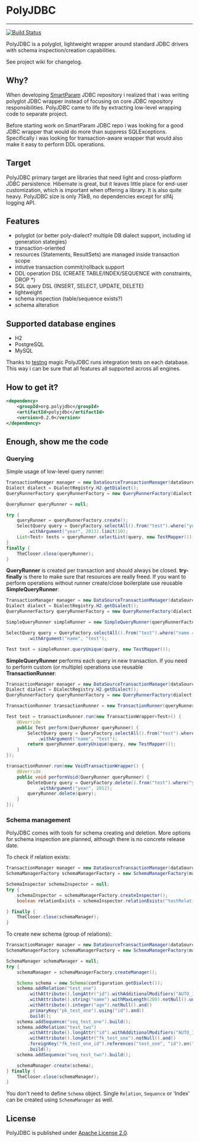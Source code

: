 
# PolyJDBC
----
[![Build Status](https://drone.io/bitbucket.org/smartparam/polyjdbc/status.png)](https://drone.io/bitbucket.org/smartparam/polyjdbc/latest)

PolyJDBC is a polyglot, lightweight wrapper around standard JDBC drivers with
schema inspection/creation capabilities.

See project wiki for changelog.

## Why?

When developing [SmartParam](http://smartparam.org) JDBC repository i realized
that i was writing polyglot JDBC wrapper instead of focusing on core JDBC repository responsibilities.
PolyJDBC came to life by extracting low-level wrapping code to separate project.

Before starting work on SmartParam JDBC repo i was looking for a good JDBC wrapper
that would do more than suppress SQLExceptions. Specifically i was looking for
transaction-aware wrapper that would also make it easy to perform DDL operations.

## Target

PolyJDBC primary target are libraries that need light and cross-platform JDBC
persistence. Hibernate is great, but it leaves little place for end-user customization,
which is important when offering a library. It is also quite heavy. PolyJDBC size is
only 75kB, no dependencies except for slf4j logging API.

## Features

* polyglot (or better poly-dialect? multiple DB dialect support, including id generation stategies)
* transaction-oriented
* resources (Statements, ResultSets) are managed inside transaction scope
* intiutive transaction commit/rollback support
* DDL operation DSL (CREATE TABLE/INDEX/SEQUENCE with constraints, DROP \*)
* SQL query DSL (INSERT, SELECT, UPDATE, DELETE)
* lightweight
* schema inspection (table/sequence exists?)
* schema alteration

## Supported database engines

* H2
* PostgreSQL
* MySQL

Thanks to [testng](http://testng.org/) magic PolyJDBC runs integration tests
on each database. This way i can be sure that all features all supported across
all engines.

## How to get it?

```xml
<dependency>
    <groupId>org.polyjdbc</groupId>
    <artifactId>polyjdbc</artifactId>
    <version>0.2.0</version>
</dependency>
```

## Enough, show me the code

### Querying

Simple usage of low-level query runner:

```java
TransactionManager manager = new DataSourceTransactionManager(dataSource);
Dialect dialect = DialectRegistry.H2.getDialect();
QueryRunnerFactory queryRunnerFactory = new QueryRunnerFactory(dialect, manager);

QueryRunner queryRunner = null;

try {
    queryRunner = queryRunnerFactory.create();
    SelectQuery query = QueryFactory.selectAll().from("test").where("year = :year")
        .withArgument("year", 2013).limit(10);
    List<Test> tests = queryRunner.selectList(query, new TestMapper());
}
finally {
    TheCloser.close(queryRunner);
}
```

**QueryRunner** is created per transaction and should always be closed.
 **try-finally** is there to make sure that resources are really freed. If you want to
perform operations without runner create/close boilerplate use reusable **SimpleQueryRunner**:

```java
TransactionManager manager = new DataSourceTransactionManager(dataSource);
Dialect dialect = DialectRegistry.H2.getDialect();
QueryRunnerFactory queryRunnerFactory = new QueryRunnerFactory(dialect, manager);

SimpleQueryRunner simpleRunner = new SimpleQueryRunner(queryRunnerFactory);

SelectQuery query = QueryFactory.selectAll().from("test").where("name = :name")
        .withArgument("name", "test");

Test test = simpleRunner.queryUnique(query, new TestMapper());
```

**SimpleQueryRunner** performs each query in new transaction. If you need to perform
custom (or multiple) operations use reusable **TransactionRunner**:

```java
TransactionManager manager = new DataSourceTransactionManager(dataSource);
Dialect dialect = DialectRegistry.H2.getDialect();
QueryRunnerFactory queryRunnerFactory = new QueryRunnerFactory(dialect, manager);

TransactionRunner transactionRunner = new TransactionRunner(queryRunnerFactory);

Test test = transactionRunner.run(new TransactionWrapper<Test>() {
    @Override
    public Test perform(QueryRunner queryRunner) {
        SelectQuery query = QueryFactory.selectAll().from("test").where("name = :name")
            .withArgument("name", "test");
        return queryRunner.queryUnique(query, new TestMapper());
    }
});

transactionRunner.run(new VoidTransactionWrapper() {
    @Override
    public void performVoid(QueryRunner queryRunner) {
        DeleteQuery query = QueryFactory.delete().from("test").where("year < :year")
            .withArgument("year", 2012);
        queryRunner.delete(query);
    }
});
```

### Schema management

PolyJDBC comes with tools for schema creating and deletion. More options for
schema inspection are planned, although there is no concrete release date.

To check if relation exists:

```java
TransactionManager manager = new DataSourceTransactionManager(dataSource);
SchemaManagerFactory schemaManagerFactory = new SchemaManagerFactory(manager);

SchemaInspector schemaInspector = null;
try {
    schemaInspector = schemaManagerFactory.createInspector();
    boolean relationExists = schemaInspector.relationExists("testRelation);

} finally {
    TheCloser.close(schemaManager);
}
```

To create new schema (group of relations):

```java
TransactionManager manager = new DataSourceTransactionManager(dataSource);
SchemaManagerFactory schemaManagerFactory = new SchemaManagerFactory(manager);

SchemaManager schemaManager = null;
try {
    schemaManager = schemaManagerFactory.createManager();

    Schema schema = new Schema(configuration.getDialect());
    schema.addRelation("test_one")
        .withAttribute().longAttr("id").withAdditionalModifiers("AUTO_INCREMENT").notNull().and()
        .withAttribute().string("name").withMaxLength(200).notNull().unique().and()
        .withAttribute().integer("age").notNull().and()
        .primaryKey("pk_test_one").using("id").and()
        .build();
    schema.addSequence("seq_test_one").build();
    schema.addRelation("test_two")
        .withAttribute().longAttr("id").withAdditionalModifiers("AUTO_INCREMENT").notNull().and()
        .withAttribute().longAttr("fk_test_one").notNull().and()
        .foreignKey("fk_test_one_id").references("test_one", "id").on("fk_test_one").and()
        .build();
    schema.addSequence("seq_test_two").build();

    schemaManager.create(schema);
} finally {
    TheCloser.close(schemaManager);
}
```

You don't need to define `Schema` object. Single `Relation`, `Sequence` or 'Index' can be
created using `SchemaManager` as well.

## License

PolyJDBC is published under [Apache License 2.0](http://www.apache.org/licenses/LICENSE-2.0).

